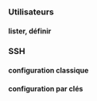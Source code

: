 
### Utilisateurs
#### lister, définir

### SSH
#### configuration classique
#### configuration par clés